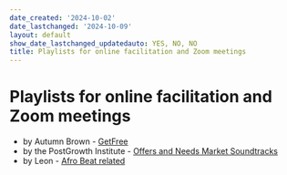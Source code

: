 ```yaml
---
date_created: '2024-10-02'
date_lastchanged: '2024-10-09'
layout: default
show_date_lastchanged_updatedauto: YES, NO, NO
title: Playlists for online facilitation and Zoom meetings
---
```

# Playlists for online facilitation and Zoom meetings

- by Autumn Brown - [GetFree](https://open.spotify.com/playlist/5aCSI6a9XXgJZ0goY2JZ3l?si=OZHdFfSZRCG_AgCBtKbT1w&pi=u-Z0sQX3kiSIyA)
- by the PostGrowth Institute - [Offers and Needs Market Soundtracks](https://open.spotify.com/playlist/7foZUrnEWoBOsW783m1uOD?si=dcXDpVvtQB2dUVKf1kgSxg&pi=u-hFFSw9UxQxCG)
- by Leon - [Afro Beat related](https://open.spotify.com/playlist/4SSiOy5ULAyMiFwO1rQhE9?si=9GFULdcURlGLhPTzRc1dMA&pi=u-h0WApLb2TUmb)

